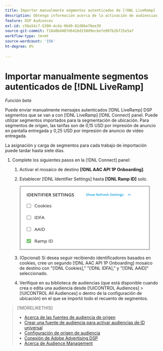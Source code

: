 ```yaml
---
title: Importar manualmente segmentos autenticados de [!DNL LiveRamp]
description: Obtenga información acerca de la activación de audiencias autenticadas mediante [!DNL LiveRamp].
feature: DSP Audiences
exl-id: c56a54c7-5300-4cda-96d0-82d86e76ee39
source-git-commit: f10a0bd487d641bd150d9ecbefe907b2bf25e5a7
workflow-type: tm+mt
source-wordcount: '156'
ht-degree: 0%

---
```


# Importar manualmente segmentos autenticados de [!DNL LiveRamp]

*Función beta*

Puede enviar manualmente mensajes autenticados [!DNL LiveRamp] DSP segmentos que se van a con [!DNL LiveRamp] [!DNL Connect] panel. Puede utilizar segmentos importados para la segmentación de ubicación. Para segmentos de origen, las tarifas son de 0,15 USD por impresión de anuncio en pantalla entregada y 0,25 USD por impresión de anuncio de vídeo entregada.

La asignación y carga de segmentos para cada trabajo de importación puede tardar hasta siete días.

<!--Is this first step relevant for this process?

1. For measurement using [[!DNL Adobe] [!DNL Analytics for Advertising]](/help/integrations/analytics/overview.md):

   1. Complete all [prerequisites for implementing [!DNL Analytics for Advertising]](/help/integrations/analytics/prerequisites.md) and make sure that the [AMO ID and EF ID](/help/integrations/analytics/ids.md) are being populated in your tracking URLs.
   
   1. [Maybe just add a param to existing tag] Deploy a second JavaScript tag for [!DNL RampIDs] on your webpages to match onsite events to ad impressions. Contact your Adobe Account Team to get the tag and instructions for where to implement it.

 -->

1. Complete los siguientes pasos en la [!DNL Connect] panel:

   1. Activar el mosaico de destino **[!DNL AAC API 1P Onboarding]**.

   1. Establecer [!DNL Identifier Settings] hasta **[!DNL Ramp ID]** solo.

      ![Configuración de identificador](/help/dsp/assets/liveramp-tile-settings.png)

   1. (Opcional) Si desea seguir recibiendo identificadores basados en cookies, cree un segundo [!DNL AAC API 1P Onboarding] mosaico de destino con &quot;[!DNL Cookies],&quot; &quot;[!DNL IDFA],&quot; y &quot;[!DNL AAID]&quot; seleccionado.

   1. Verifique en su biblioteca de audiencias (que está disponible cuando crea o edita una audiencia desde [!UICONTROL Audiences] > [!UICONTROL All Audiences] o dentro de la configuración de ubicación) en el que se importó todo el recuento de segmentos.

>[!MORELIKETHIS]
>
>* [Acerca de las fuentes de audiencia de origen](source-about.md)
>* [Crear una fuente de audiencia para activar audiencias de ID universal](source-create.md)
>* [Configuración de origen de audiencia](source-settings.md)
>* [Conexión de Adobe Advertising DSP](https://experienceleague.adobe.com/docs/experience-platform/destinations/catalog/advertising/adobe-advertising-cloud-connection.html)
>* [Acerca de Audience Management](/help/dsp/audiences/audience-about.md)

